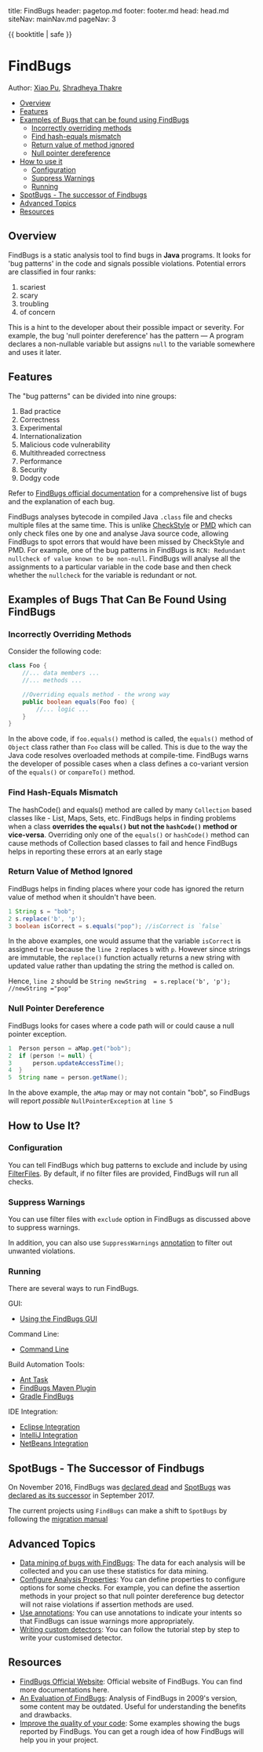 <frontmatter>
  title: FindBugs
  header: pagetop.md
  footer: footer.md
  head: head.md
  siteNav: mainNav.md
  pageNav: 3
</frontmatter>

<div class="website-content">

{{ booktitle | safe }}

# FindBugs

Author: [Xiao Pu](https://nus-oss.github.io/cs3281-website/students/AY1617S2/xiaoPu/xiaoPu-Resume.html), [Shradheya Thakre](https://github.com/tshradheya)

<box id="article-toc">

* [Overview](#overview)
* [Features](#features)
* [Examples of Bugs that can be found using FindBugs](#examples-of-bugs-that-can-be-found-using-findbugs)
  * [Incorrectly overriding methods](#incorrectly-overriding-methods)
  * [Find hash-equals mismatch](#find-hash-equals-mismatch)
  * [Return value of method ignored](#return-value-of-method-ignored)
  * [Null pointer dereference](#null-pointer-dereference)
* [How to use it](#how-to-use-it)
  * [Configuration](#configuration)
  * [Suppress Warnings](#suppress-warnings)
  * [Running](#running)
* [SpotBugs - The successor of Findbugs](#spotbugs-the-successor-of-findbugs)
* [Advanced Topics](#advanced-topics)
* [Resources](#resources)
</box>

## Overview

FindBugs is a static analysis tool to find bugs in **Java** programs. It looks for 'bug patterns' in the code and signals possible violations. Potential errors are classified in four ranks:
1. scariest
1. scary
1. troubling
1. of concern

This is a hint to the developer about their possible impact or severity. For example, the bug 'null pointer dereference' has the pattern — A program declares a non-nullable variable but assigns `null` to the variable somewhere and uses it later.

## Features

The "bug patterns" can be divided into nine groups:
1. Bad practice
1. Correctness
1. Experimental
1. Internationalization
1. Malicious code vulnerability
1. Multithreaded correctness
1. Performance
1. Security
1. Dodgy code

Refer to [FindBugs official documentation](http://findbugs.sourceforge.net/bugDescriptions.html) for a comprehensive list of bugs and the explanation of each bug.

FindBugs analyses bytecode in compiled Java `.class` file and checks multiple files at the same time. This is unlike [CheckStyle](checkStyle.html) or [PMD](PMD.html) which can only check files one by one and analyse Java source code, allowing FindBugs to spot errors that would have been missed by CheckStyle and PMD. For example, one of the bug patterns in FindBugs is `RCN: Redundant nullcheck of value known to be non-null`. FindBugs will analyse all the assignments to a particular variable in the code base and then check whether the `nullcheck` for the variable is redundant or not.

## Examples of Bugs That Can Be Found Using FindBugs

### Incorrectly Overriding Methods

Consider the following code:

``` java
class Foo {
    //... data members ...
    //... methods ...

    //Overriding equals method - the wrong way
    public boolean equals(Foo foo) {
        //... logic ...
    }
}
```

In the above code, if `foo.equals()` method is called, the `equals()` method of `Object` class rather than `Foo` class will be called. This is due to the way the Java code resolves overloaded methods at compile-time. FindBugs warns the developer of possible cases when a class defines a co-variant version of the `equals()` or `compareTo()` method.

### Find Hash-Equals Mismatch

The hashCode() and equals() method are called by many `Collection` based classes like - List, Maps, Sets, etc. FindBugs helps in finding problems when a class **overrides the `equals()` but not the `hashCode()` method or vice-versa**. Overriding only one of the `equals()` or `hashCode()` method can cause methods of Collection based classes to fail and hence FindBugs helps in reporting these errors at an early stage

### Return Value of Method Ignored

FindBugs helps in finding places where your code has ignored the return value of method when it shouldn't have been.

``` java
1 String s = "bob";
2 s.replace('b', 'p');
3 boolean isCorrect = s.equals("pop"); //isCorrect is `false`
```

In the above examples, one would assume that the variable `isCorrect` is assigned `true` because the `line 2` replaces `b` with `p`. However since strings are immutable, the `replace()` function actually returns a new string with updated value rather than updating the string the method is called on.

Hence, `line 2` should be `String newString  = s.replace('b', 'p'); //newString ="pop"`

### Null Pointer Dereference

FindBugs looks for cases where a code path will or could cause a null pointer exception.

``` java
1  Person person = aMap.get("bob");
2  if (person != null) {
3      person.updateAccessTime();
4  }
5  String name = person.getName();
```

In the above example, the `aMap` may or may not contain "bob", so FindBugs will report *possible* `NullPointerException` at `line 5`

## How to Use It?

### Configuration

You can tell FindBugs which bug patterns to exclude and include by using [FilterFiles](http://findbugs.sourceforge.net/manual/filter.html). By default, if no filter files are provided, FindBugs will run all checks.

### Suppress Warnings

You can use filter files with `exclude` option in FindBugs as discussed above to suppress warnings.

In addition, you can also use `SuppressWarnings` [annotation](http://findbugs.sourceforge.net/manual/annotations.html) to filter out unwanted violations.

### Running

There are several ways to run FindBugs.

GUI:

- [Using the FindBugs GUI](http://findbugs.sourceforge.net/manual/gui.html)

Command Line:

- [Command Line](http://findbugs.sourceforge.net/manual/running.html)

Build Automation Tools:

- [Ant Task](http://findbugs.sourceforge.net/manual/anttask.html)
- [FindBugs Maven Plugin](http://gleclaire.github.io/findbugs-maven-plugin/)
- [Gradle FindBugs](https://docs.gradle.org/current/userguide/findbugs_plugin.html)

IDE Integration:

- [Eclipse Integration](http://findbugs.sourceforge.net/manual/eclipse.html)
- [IntelliJ Integration](https://plugins.jetbrains.com/plugin/3847-findbugs-idea)
- [NetBeans Integration](https://netbeans.org/kb/docs/java/code-inspect.html)

## SpotBugs - The Successor of Findbugs

On November 2016, FindBugs was [declared dead](https://mailman.cs.umd.edu/pipermail/findbugs-discuss/2016-November/004321.html) and [SpotBugs](https://spotbugs.github.io/) was [declared as its successor](https://mailman.cs.umd.edu/pipermail/findbugs-discuss/2017-September/004383.html) in September 2017.

The current projects using `FindBugs` can make a shift to `SpotBugs` by following the [migration manual](http://spotbugs.readthedocs.io/en/latest/migration.html)

## Advanced Topics

- [Data mining of bugs with FindBugs](http://findbugs.sourceforge.net/manual/datamining.html): The data for each analysis will be collected and you can use these statistics for data mining.
- [Configure Analysis Properties](http://findbugs.sourceforge.net/manual/analysisprops.html#analysisproptable): You can define properties to configure options for some checks. For example, you can define the assertion methods in your project so that null pointer dereference bug detector will not raise violations if assertion methods are used.
- [Use annotations](http://findbugs.sourceforge.net/manual/annotations.html): You can use annotations to indicate your intents so that FindBugs can issue warnings more appropriately.
- [Writing custom detectors](https://www.ibm.com/developerworks/library/j-findbug2/): You can follow the tutorial step by step to write your customised detector.

## Resources

- [FindBugs Official Website](http://findbugs.sourceforge.net): Official website of FindBugs. You can find more documentations here.
- [An Evaluation of FindBugs](http://www.cs.cmu.edu/~aldrich/courses/654/tools/Sandcastle-FindBugs-2009.pdf): Analysis of FindBugs in 2009's version, some content may be outdated. Useful for understanding the benefits and drawbacks.
- [Improve the quality of your code](https://www.ibm.com/developerworks/library/j-findbug1/): Some examples showing the bugs reported by FindBugs. You can get a rough idea of how FindBugs will help you in your project.

</div>
